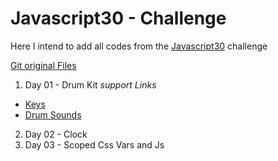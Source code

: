 # Javascript30 - Challenge

Here I intend to add all codes from the [Javascript30](https://javascript30.com/) challenge 

[Git original Files](https://github.com/wesbos/JavaScript30)

1. Day 01 - Drum Kit
*support Links*
- [Keys](https://www.toptal.com/developers/keycode)
- [Drum Sounds](https://99sounds.org/drum-samples/)

2. Day 02 - Clock
3. Day 03 - Scoped Css Vars and Js